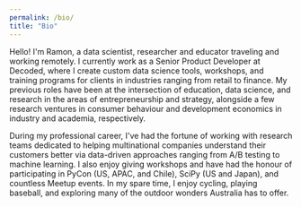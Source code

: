 ```yaml
---
permalink: /bio/
title: "Bio"
---
```


Hello! I'm Ramon, a data scientist, researcher and educator traveling and working remotely. I currently work as a Senior Product Developer at Decoded, where I create custom data science tools, workshops, and training programs for clients in industries ranging from retail to finance. My previous roles have been at the intersection of education, data science, and research in the areas of entrepreneurship and strategy, alongside a few research ventures in consumer behaviour and development economics in industry and academia, respectively.

During my professional career, I've had the fortune of working with research teams dedicated to helping multinational companies understand their customers better via data-driven approaches ranging from A/B testing to machine learning. I also enjoy giving workshops and have had the honour of participating in PyCon (US, APAC, and Chile), SciPy (US and Japan), and countless Meetup events. In my spare time, I enjoy cycling, playing baseball, and exploring many of the outdoor wonders Australia has to offer.